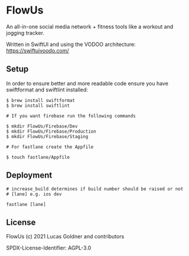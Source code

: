 # FlowUs

An all-in-one social media network + fitness tools like a workout and jogging tracker.

Written in SwiftUI and using the VODOO architecture: https://swiftuivoodo.com/

## Setup

In order to ensure better and more readable code ensure you have swiftformat and swiftlint installed:

```
$ brew install swiftformat
$ brew install swiftlint

# If you want firebase run the following commands

$ mkdir FlowUs/Firebase/Dev
$ mkdir FlowUs/Firebase/Production
$ mkdir FlowUs/Firebase/Staging

# For fastlane create the Appfile

$ touch fastlane/Appfile
```

## Deployment

```
# increase_build determines if build number should be raised or not
# [lane] e.g. ios dev

fastlane [lane]
```

## License

FlowUs (c) 2021 Lucas Goldner and contributors

SPDX-License-Identifier: AGPL-3.0
